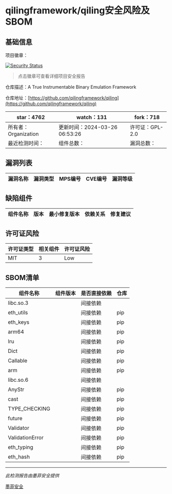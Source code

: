 # qilingframework/qiling安全风险及SBOM

## 基础信息

项目徽章：

[![Security Status](https://www.murphysec.com/platform3/v31/badge/1776318086117871616.svg)](https://www.murphysec.com/console/report/1776318085673275392/1776318086117871616)

> 点击徽章可查看详细项目安全报告

仓库描述：A True Instrumentable Binary Emulation Framework

仓库地址：[https://github.com/qilingframework/qiling](https://github.com/qilingframework/qiling)

| star：4762 | watch：131 | fork：718 |
| ----------- | -------------- | ------------ |
| 所有者：Organization | 更新时间：2024-03-26 06:53:26 | 许可证：GPL-2.0 |
| 最近检测时间： | 组件总数： | 漏洞总数： |




## 漏洞列表

| 漏洞名称 | 漏洞类型 | MPS编号 | CVE编号 | 漏洞等级 |
| ------- | ------ | ------- | ------ | ----- |





## 缺陷组件

| 组件名称 | 版本 | 最小修复版本 | 依赖关系 | 修复建议 |
| -------- | ---- | ------------ | -------- | -------- |





## 许可证风险

| 许可证类型 | 相关组件 | 许可证风险 |
| ---------- | -------- | ---------- |
|MIT|3|Low|




## SBOM清单

| 组件名称 | 组件版本 | 是否直接依赖 | 仓库 |
| -------- | -------- | ------------ | ---- |
|libc.so.3||间接依赖||
|eth_utils||间接依赖|pip|
|eth_keys||间接依赖|pip|
|arm64||间接依赖|pip|
|lru||间接依赖|pip|
|Dict||间接依赖|pip|
|Callable||间接依赖|pip|
|arm||间接依赖|pip|
|libc.so.6||间接依赖||
|AnyStr||间接依赖|pip|
|cast||间接依赖|pip|
|TYPE_CHECKING||间接依赖|pip|
|future||间接依赖|pip|
|Validator||间接依赖|pip|
|ValidationError||间接依赖|pip|
|eth_typing||间接依赖|pip|
|eth_hash||间接依赖|pip|


------

*此检测报告由墨菲安全提供*

[墨菲安全](www.murphysec.com)